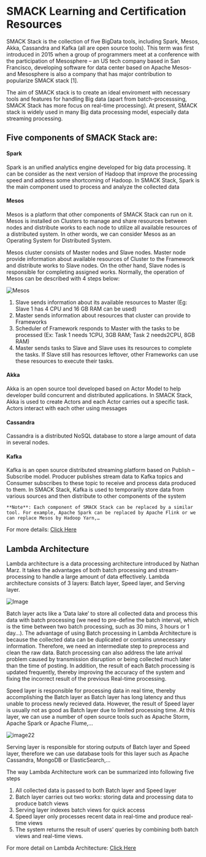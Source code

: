 # SMACK Learning and Certification Resources

SMACK Stack is the collection of five BigData tools, including Spark, Mesos, Akka, Cassandra and Kafka (all are open source tools). This term was first introduced in 2015 when a group of programmers meet at a conference with the participation of Mesosphere – an US tech company based in San Francisco, developing software for data center based on Apache Mesos- and Mesosphere is also a company that has major contribution to popularize SMACK stack [1].

The aim of SMACK stack is to create an ideal enviroment with necessary tools and features for handling Big data (apart from batch-processsing, SMACK Stack has more focus on real-time processing). At present, SMACK stack is widely used in many Big data processing model, especially data streaming processing.

## Five components of SMACK Stack are:

#### Spark 
 
 Spark is an unified analytics engine developed for big data processing. It can be consider as the next version of Hadoop that improve the processing speed and address some shortcoming of Hadoop. In SMACK Stack, Spark is the main component used to process and analyze the collected data

#### Mesos
 
 Mesos is a platform that other components of SMACK Stack can run on it. Mesos is installed on Clusters to manage and share resources between nodes and distribute works to each node to utilize all available resources of a distributed system. In other words, we can consider Mesos as an Operating System for Distributed System.

Mesos cluster consists of Master nodes and Slave nodes. Master node provide information about available resources of Cluster to the Framework and distribute works to Slave nodes. On the other hand, Slave nodes is responsible for completing assigned works. Normally, the operation of Mesos can be described with 4 steps below:

![Mesos](https://github.com/OddExtension5/SMACK-Resources/blob/master/assets/Mesos-Overview.png)

1. Slave sends information about its available resources to Master (Eg: Slave 1 has 4 CPU and 16 GB RAM can be used)
2. Master sends information about resources that cluster can provide to Frameworks
3. Scheduler of Framework responds to Master with the tasks to be processed (Ex: Task 1 needs 1CPU, 3GB RAM; Task 2 needs2CPU, 8GB RAM)
4. Master sends tasks to Slave and Slave uses its resources to complete the tasks. If Slave still has resources leftover, other Frameworks can use these resources to execute their tasks.

#### Akka
 Akka is an open source tool developed based on Actor Model to help developer build concurrent and distributed applications. In SMACK Stack, Akka is used to create Actors and each Actor carries out a specific task. Actors interact with each other using messages
 
#### Cassandra
 
Cassandra is a distributed NoSQL database to store a large amount of data in several nodes.

#### Kafka
 
Kafka is an open source distributed streaming platform based on Publish – Subscribe model. Producer publishes stream data to Kafka topics and Consumer subscribes to these topic to receive and process data produced to them. In SMACK Stack, Kafka is used to temporarily store data from various sources and then distribute to other components of the system 

``**Note**: Each component of SMACK Stack can be replaced by a similar tool. For example, Apache Spark can be replaced by Apache Flink or we can replace Mesos by Hadoop Yarn,…``

For more details: [Click Here](https://www.hpe.com/us/en/insights/articles/understanding-the-smack-stack-for-big-data-1803.html)

## Lambda Architecture

Lambda architecture is a data processing architecture introduced by Nathan Marz. It takes the advantages of both batch processing and stream-processing to handle a large amount of data effectively. Lambda architecture consists of 3 layers: Batch layer, Speed layer, and Serving layer.

![Image](https://github.com/OddExtension5/SMACK-Resources/blob/master/assets/lmbda.png)

Batch layer acts like a ‘Data lake’ to store all collected data and process this data with batch processing (we need to pre-define the batch interval, which is the time between two batch processing, such as 30 mins, 3 hours or 1 day…). The advantage of using Batch processing in Lambda Architecture is because the collected data can be duplicated or contains unnecessary information. Therefore, we need an intermediate step to preprocess and clean the raw data. Batch processing can also address the late arrival problem caused by transmission disruption or being collected much later than the time of posting. In addition, the result of each Batch processing is updated frequently, thereby improving the accuracy of the system and fixing the incorrect result of the previous Real-time processing.

Speed layer is responsible for processing data in real time, thereby accomplishing the Batch layer as Batch layer has long latency and thus unable to process newly recieved data. However, the result of Speed layer is usually not as good as Batch layer due to limited processing time. At this layer, we can use a number of open source tools such as Apache Storm, Apache Spark or Apache Flume,…

![image22](https://github.com/OddExtension5/SMACK-Resources/blob/master/assets/lambda22.png)

Serving layer is responsible for storing outputs of Batch layer and Speed layer, therefore we can use database tools for this layer such as Apache Cassandra, MongoDB or ElasticSearch,…

The way Lambda Architecture work can be summarized into following five steps

1. All collected data is passed to both Batch layer and Speed layer
2. Batch layer carries out two works: storing data and processing data to produce batch views
3. Serving layer indexes batch views for quick access
4. Speed layer only processes recent data in real-time and produce real-time views
5. The system returns the result of users’ queries by combining both batch views and real-time views.

For more detail on Lambda Architecture: [Click Here](http://lambda-architecture.net/)


